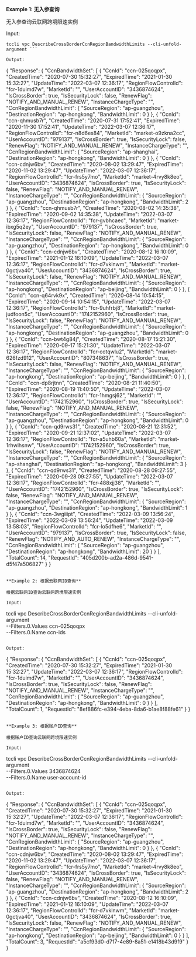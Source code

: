 **Example 1: 无入参查询**

无入参查询云联网跨境限速实例

Input: 

```
tccli vpc DescribeCrossBorderCcnRegionBandwidthLimits --cli-unfold-argument ```

Output: 
```
{
    "Response": {
        "CcnBandwidthSet": [
            {
                "CcnId": "ccn-025qoqpx",
                "CreatedTime": "2020-07-30 15:32:27",
                "ExpiredTime": "2021-01-30 15:32:27",
                "UpdateTime": "2022-03-07 12:36:17",
                "RegionFlowControlId": "fcr-1duimd7w",
                "MarketId": "",
                "UserAccountID": "3436874624",
                "IsCrossBorder": true,
                "IsSecurityLock": false,
                "RenewFlag": "NOTIFY_AND_MANUAL_RENEW",
                "InstanceChargeType": "",
                "CcnRegionBandwidthLimit": {
                    "SourceRegion": "ap-guangzhou",
                    "DestinationRegion": "ap-hongkong",
                    "BandwidthLimit": 0
                }
            },
            {
                "CcnId": "ccn-qhmusb7r",
                "CreatedTime": "2020-07-31 17:52:41",
                "ExpiredTime": "2020-11-30 17:52:41",
                "UpdateTime": "2022-03-07 12:36:17",
                "RegionFlowControlId": "fcr-n8d6es84",
                "MarketId": "market-o9zkna2cc",
                "UserAccountID": "979137",
                "IsCrossBorder": true,
                "IsSecurityLock": false,
                "RenewFlag": "NOTIFY_AND_MANUAL_RENEW",
                "InstanceChargeType": "",
                "CcnRegionBandwidthLimit": {
                    "SourceRegion": "ap-shanghai",
                    "DestinationRegion": "ap-hongkong",
                    "BandwidthLimit": 0
                }
            },
            {
                "CcnId": "ccn-cdnjw6bv",
                "CreatedTime": "2020-08-02 13:29:47",
                "ExpiredTime": "2020-11-02 13:29:47",
                "UpdateTime": "2022-03-07 12:36:17",
                "RegionFlowControlId": "fcr-frs5y7mo",
                "MarketId": "market-4rvy8k8eo",
                "UserAccountID": "3436874624",
                "IsCrossBorder": true,
                "IsSecurityLock": false,
                "RenewFlag": "NOTIFY_AND_MANUAL_RENEW",
                "InstanceChargeType": "",
                "CcnRegionBandwidthLimit": {
                    "SourceRegion": "ap-guangzhou",
                    "DestinationRegion": "ap-hongkong",
                    "BandwidthLimit": 2
                }
            },
            {
                "CcnId": "ccn-qhmusb7r",
                "CreatedTime": "2020-08-02 14:35:38",
                "ExpiredTime": "2020-09-02 14:35:38",
                "UpdateTime": "2022-03-07 12:36:17",
                "RegionFlowControlId": "fcr-gvbhcaec",
                "MarketId": "market-ibxg5q2ey",
                "UserAccountID": "979137",
                "IsCrossBorder": true,
                "IsSecurityLock": false,
                "RenewFlag": "NOTIFY_AND_MANUAL_RENEW",
                "InstanceChargeType": "",
                "CcnRegionBandwidthLimit": {
                    "SourceRegion": "ap-guangzhou",
                    "DestinationRegion": "ap-hongkong",
                    "BandwidthLimit": 0
                }
            },
            {
                "CcnId": "ccn-cdnjw6bv",
                "CreatedTime": "2020-08-12 16:10:09",
                "ExpiredTime": "2021-01-12 16:10:09",
                "UpdateTime": "2022-03-07 12:36:17",
                "RegionFlowControlId": "fcr-d7vklnwm",
                "MarketId": "market-0gctjva40",
                "UserAccountID": "3436874624",
                "IsCrossBorder": true,
                "IsSecurityLock": false,
                "RenewFlag": "NOTIFY_AND_MANUAL_RENEW",
                "InstanceChargeType": "",
                "CcnRegionBandwidthLimit": {
                    "SourceRegion": "ap-hongkong",
                    "DestinationRegion": "ap-beijing",
                    "BandwidthLimit": 0
                }
            },
            {
                "CcnId": "ccn-q64rvk9x",
                "CreatedTime": "2020-08-14 10:54:15",
                "ExpiredTime": "2020-09-14 10:54:15",
                "UpdateTime": "2022-03-07 12:36:17",
                "RegionFlowControlId": "fcr-9uhfrbj8",
                "MarketId": "market-judfoon5c",
                "UserAccountID": "1742152960",
                "IsCrossBorder": true,
                "IsSecurityLock": false,
                "RenewFlag": "NOTIFY_AND_MANUAL_RENEW",
                "InstanceChargeType": "",
                "CcnRegionBandwidthLimit": {
                    "SourceRegion": "ap-hongkong",
                    "DestinationRegion": "ap-guangzhou",
                    "BandwidthLimit": 0
                }
            },
            {
                "CcnId": "ccn-bwt4g84j",
                "CreatedTime": "2020-08-17 15:21:30",
                "ExpiredTime": "2020-09-17 15:21:30",
                "UpdateTime": "2022-03-07 12:36:17",
                "RegionFlowControlId": "fcr-cotqwlu2",
                "MarketId": "market-626fzd912",
                "UserAccountID": "807348637",
                "IsCrossBorder": true,
                "IsSecurityLock": false,
                "RenewFlag": "NOTIFY_AND_MANUAL_RENEW",
                "InstanceChargeType": "",
                "CcnRegionBandwidthLimit": {
                    "SourceRegion": "ap-hongkong",
                    "DestinationRegion": "ap-beijing",
                    "BandwidthLimit": 0
                }
            },
            {
                "CcnId": "ccn-dp8rjtnn",
                "CreatedTime": "2020-08-21 11:40:50",
                "ExpiredTime": "2020-08-19 11:40:50",
                "UpdateTime": "2022-03-07 12:36:17",
                "RegionFlowControlId": "fcr-1hmgsj62",
                "MarketId": "",
                "UserAccountID": "1742152960",
                "IsCrossBorder": true,
                "IsSecurityLock": false,
                "RenewFlag": "NOTIFY_AND_MANUAL_RENEW",
                "InstanceChargeType": "",
                "CcnRegionBandwidthLimit": {
                    "SourceRegion": "ap-guangzhou",
                    "DestinationRegion": "ap-hongkong",
                    "BandwidthLimit": 0
                }
            },
            {
                "CcnId": "ccn-qd9rws31",
                "CreatedTime": "2020-08-21 12:31:52",
                "ExpiredTime": "2020-09-21 12:37:02",
                "UpdateTime": "2022-03-07 12:36:17",
                "RegionFlowControlId": "fcr-a5uhb60a",
                "MarketId": "market-1rhwihsnw",
                "UserAccountID": "1742152960",
                "IsCrossBorder": true,
                "IsSecurityLock": false,
                "RenewFlag": "NOTIFY_AND_MANUAL_RENEW",
                "InstanceChargeType": "",
                "CcnRegionBandwidthLimit": {
                    "SourceRegion": "ap-shanghai",
                    "DestinationRegion": "ap-hongkong",
                    "BandwidthLimit": 3
                }
            },
            {
                "CcnId": "ccn-qd9rws31",
                "CreatedTime": "2020-08-28 09:27:55",
                "ExpiredTime": "2020-09-28 09:27:55",
                "UpdateTime": "2022-03-07 12:36:17",
                "RegionFlowControlId": "fcr-488xjj38",
                "MarketId": "",
                "UserAccountID": "1742152960",
                "IsCrossBorder": true,
                "IsSecurityLock": false,
                "RenewFlag": "NOTIFY_AND_MANUAL_RENEW",
                "InstanceChargeType": "",
                "CcnRegionBandwidthLimit": {
                    "SourceRegion": "ap-guangzhou",
                    "DestinationRegion": "ap-hongkong",
                    "BandwidthLimit": 1
                }
            },
            {
                "CcnId": "ccn-3wgiiipt",
                "CreatedTime": "2022-03-09 13:56:24",
                "ExpiredTime": "2022-03-09 13:56:24",
                "UpdateTime": "2022-03-09 13:58:03",
                "RegionFlowControlId": "fcr-lo5dfhe6",
                "MarketId": "",
                "UserAccountID": "979137",
                "IsCrossBorder": true,
                "IsSecurityLock": false,
                "RenewFlag": "NOTIFY_AND_AUTO_RENEW",
                "InstanceChargeType": "",
                "CcnRegionBandwidthLimit": {
                    "SourceRegion": "ap-guangzhou",
                    "DestinationRegion": "ap-hongkong",
                    "BandwidthLimit": 20
                }
            }
        ],
        "TotalCount": 14,
        "RequestId": "405d200b-ad2a-486d-9541-d5f47a506827"
    }
}
```

**Example 2: 根据云联网ID查询**

根据云联网ID查询云联网跨境限速实例

Input: 

```
tccli vpc DescribeCrossBorderCcnRegionBandwidthLimits --cli-unfold-argument  \
    --Filters.0.Values ccn-025qoqpx \
    --Filters.0.Name ccn-ids
```

Output: 
```
{
    "Response": {
        "CcnBandwidthSet": [
            {
                "CcnId": "ccn-025qoqpx",
                "CreatedTime": "2020-07-30 15:32:27",
                "ExpiredTime": "2021-01-30 15:32:27",
                "UpdateTime": "2022-03-07 12:36:17",
                "RegionFlowControlId": "fcr-1duimd7w",
                "MarketId": "",
                "UserAccountID": "3436874624",
                "IsCrossBorder": true,
                "IsSecurityLock": false,
                "RenewFlag": "NOTIFY_AND_MANUAL_RENEW",
                "InstanceChargeType": "",
                "CcnRegionBandwidthLimit": {
                    "SourceRegion": "ap-guangzhou",
                    "DestinationRegion": "ap-hongkong",
                    "BandwidthLimit": 0
                }
            }
        ],
        "TotalCount": 1,
        "RequestId": "8ef886fc-e394-4eba-8da6-b1ae8f88fe61"
    }
}
```

**Example 3: 根据账户ID查询**

根据账户ID查询云联网跨境限速实例

Input: 

```
tccli vpc DescribeCrossBorderCcnRegionBandwidthLimits --cli-unfold-argument  \
    --Filters.0.Values 3436874624 \
    --Filters.0.Name user-account-id
```

Output: 
```
{
    "Response": {
        "CcnBandwidthSet": [
            {
                "CcnId": "ccn-025qoqpx",
                "CreatedTime": "2020-07-30 15:32:27",
                "ExpiredTime": "2021-01-30 15:32:27",
                "UpdateTime": "2022-03-07 12:36:17",
                "RegionFlowControlId": "fcr-1duimd7w",
                "MarketId": "",
                "UserAccountID": "3436874624",
                "IsCrossBorder": true,
                "IsSecurityLock": false,
                "RenewFlag": "NOTIFY_AND_MANUAL_RENEW",
                "InstanceChargeType": "",
                "CcnRegionBandwidthLimit": {
                    "SourceRegion": "ap-guangzhou",
                    "DestinationRegion": "ap-hongkong",
                    "BandwidthLimit": 0
                }
            },
            {
                "CcnId": "ccn-cdnjw6bv",
                "CreatedTime": "2020-08-02 13:29:47",
                "ExpiredTime": "2020-11-02 13:29:47",
                "UpdateTime": "2022-03-07 12:36:17",
                "RegionFlowControlId": "fcr-frs5y7mo",
                "MarketId": "market-4rvy8k8eo",
                "UserAccountID": "3436874624",
                "IsCrossBorder": true,
                "IsSecurityLock": false,
                "RenewFlag": "NOTIFY_AND_MANUAL_RENEW",
                "InstanceChargeType": "",
                "CcnRegionBandwidthLimit": {
                    "SourceRegion": "ap-guangzhou",
                    "DestinationRegion": "ap-hongkong",
                    "BandwidthLimit": 2
                }
            },
            {
                "CcnId": "ccn-cdnjw6bv",
                "CreatedTime": "2020-08-12 16:10:09",
                "ExpiredTime": "2021-01-12 16:10:09",
                "UpdateTime": "2022-03-07 12:36:17",
                "RegionFlowControlId": "fcr-d7vklnwm",
                "MarketId": "market-0gctjva40",
                "UserAccountID": "3436874624",
                "IsCrossBorder": true,
                "IsSecurityLock": false,
                "RenewFlag": "NOTIFY_AND_MANUAL_RENEW",
                "InstanceChargeType": "",
                "CcnRegionBandwidthLimit": {
                    "SourceRegion": "ap-hongkong",
                    "DestinationRegion": "ap-beijing",
                    "BandwidthLimit": 0
                }
            }
        ],
        "TotalCount": 3,
        "RequestId": "a5cf93d0-d717-4e89-8a51-e1418b43d9f9"
    }
}
```


